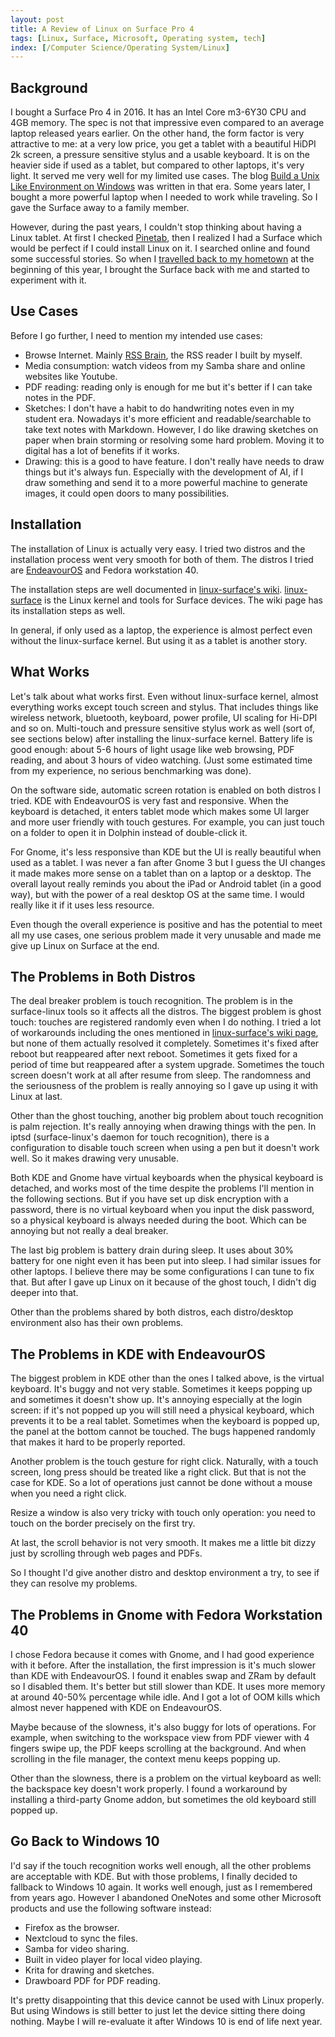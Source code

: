 ```yaml
---
layout: post
title: A Review of Linux on Surface Pro 4
tags: [Linux, Surface, Microsoft, Operating system, tech]
index: [/Computer Science/Operating System/Linux]
---
```


## Background

I bought a Surface Pro 4 in 2016. It has an Intel Core m3-6Y30 CPU and 4GB memory. The spec is not that impressive even compared to an average laptop released years earlier. On the other hand, the form factor is very attractive to me: at a very low price, you get a tablet with a beautiful HiDPI 2k screen, a pressure sensitive stylus and a usable keyboard. It is on the heavier side if used as a tablet, but compared to other laptops, it's very light. It served me very well for my limited use cases. The blog [Build a Unix Like Environment on Windows](/2016-11-28-Config-Development-Environment-on-Windows.html) was written in that era. Some years later, I bought a more powerful laptop when I needed to work while traveling. So I gave the Surface away to a family member.

However, during the past years, I couldn't stop thinking about having a Linux tablet. At first I checked [Pinetab](https://pine64.org/devices/pinetab/), then I realized I had a Surface which would be perfect if I could install Linux on it. I searched online and found some successful stories. So when I [travelled back to my hometown](/2024-03-19-Travel-Back-to-China.html) at the beginning of this year, I brought the Surface back with me and started to experiment with it.

## Use Cases

Before I go further, I need to mention my intended use cases:

* Browse Internet. Mainly [RSS Brain](https://www.rssbrain.com/), the RSS reader I built by myself.
* Media consumption: watch videos from my Samba share and online websites like Youtube.
* PDF reading: reading only is enough for me but it's better if I can take notes in the PDF.
* Sketches: I don't have a habit to do handwriting notes even in my student era. Nowadays it's more efficient and readable/searchable to take text notes with Markdown. However, I do like drawing sketches on paper when brain storming or resolving some hard problem. Moving it to digital has a lot of benefits if it works.
* Drawing: this is a good to have feature. I don't really have needs to draw things but it's always fun. Especially with the development of AI, if I draw something and send it to a more powerful machine to generate images, it could open doors to many possibilities.

## Installation

The installation of Linux is actually very easy. I tried two distros and the installation process went very smooth for both of them. The distros I tried are [EndeavourOS](https://endeavouros.com/) and Fedora workstation 40.

The installation steps are well documented in [linux-surface's wiki](https://github.com/linux-surface/linux-surface/wiki/Installation-and-Setup#installation). [linux-surface](https://github.com/linux-surface/linux-surface) is the Linux kernel and tools for Surface devices. The wiki page has its installation steps as well.

In general, if only used as a laptop, the experience is almost perfect even without the linux-surface kernel. But using it as a tablet is another story.

## What Works

Let's talk about what works first. Even without linux-surface kernel, almost everything works except touch screen and stylus. That includes things like wireless network, bluetooth, keyboard, power profile, UI scaling for Hi-DPI and so on. Multi-touch and pressure sensitive stylus work as well (sort of, see sections below) after installing the linux-surface kernel. Battery life is good enough: about 5-6 hours of light usage like web browsing, PDF reading, and about 3 hours of video watching. (Just some estimated time from my experience, no serious benchmarking was done).

On the software side, automatic screen rotation is enabled on both distros I tried. KDE with EndeavourOS is very fast and responsive. When the keyboard is detached, it enters tablet mode which makes some UI larger and more user friendly with touch gestures. For example, you can just touch on a folder to open it in Dolphin instead of double-click it.

For Gnome, it's less responsive than KDE but the UI is really beautiful when used as a tablet. I was never a fan after Gnome 3 but I guess the UI changes it made makes more sense on a tablet than on a laptop or a desktop. The overall layout really reminds you about the iPad or Android tablet (in a good way), but with the power of a real desktop OS at the same time. I would really like it if it uses less resource.

Even though the overall experience is positive and has the potential to meet all my use cases, one serious problem made it very unusable and made me give up Linux on Surface at the end.

## The Problems in Both Distros

The deal breaker problem is touch recognition. The problem is in the surface-linux tools so it affects all the distros. The biggest problem is ghost touch: touches are registered randomly even when I do nothing. I tried a lot of workarounds including the ones mentioned in [linux-surface's wiki page](https://github.com/linux-surface/linux-surface/wiki/Surface-Pro-5), but none of them actually resolved it completely. Sometimes it's fixed after reboot but reappeared after next reboot. Sometimes it gets fixed for a period of time but reappeared after a system upgrade. Sometimes the touch screen doesn't work at all after resume from sleep. The randomness and the seriousness of the problem is really annoying so I gave up using it with Linux at last.

Other than the ghost touching, another big problem about touch recognition is palm rejection. It's really annoying when drawing things with the pen. In iptsd (surface-linux's daemon for touch recognition), there is a configuration to disable touch screen when using a pen but it doesn't work well. So it makes drawing very unusable.

Both KDE and Gnome have virtual keyboards when the physical keyboard is detached, and works most of the time despite the problems I'll mention in the following sections. But if you have set up disk encryption with a password, there is no virtual keyboard when you input the disk password, so a physical keyboard is always needed during the boot. Which can be annoying but not really a deal breaker.

The last big problem is battery drain during sleep. It uses about 30% battery for one night even it has been put into sleep. I had similar issues for other laptops. I believe there may be some configurations I can tune to fix that. But after I gave up Linux on it because of the ghost touch, I didn't dig deeper into that.

Other than the problems shared by both distros, each distro/desktop environment also has their own problems.

## The Problems in KDE with EndeavourOS

The biggest problem in KDE other than the ones I talked above, is the virtual keyboard. It's buggy and not very stable. Sometimes it keeps popping up and sometimes it doesn't show up. It's annoying especially at the login screen: if it's not popped up you will still need a physical keyboard, which prevents it to be a real tablet. Sometimes when the keyboard is popped up, the panel at the bottom cannot be touched. The bugs happened randomly that makes it hard to be properly reported.

Another problem is the touch gesture for right click. Naturally, with a touch screen, long press should be treated like a right click. But that is not the case for KDE. So a lot of operations just cannot be done without a mouse when you need a right click.

Resize a window is also very tricky with touch only operation: you need to touch on the border precisely on the first try.

At last, the scroll behavior is not very smooth. It makes me a little bit dizzy just by scrolling through web pages and PDFs.

So I thought I'd give another distro and desktop environment a try, to see if they can resolve my problems.

## The Problems in Gnome with Fedora Workstation 40

I chose Fedora because it comes with Gnome, and I had good experience with it before. After the installation, the first impression is it's much slower than KDE with EndeavourOS. I found it enables swap and ZRam by default so I disabled them. It's better but still slower than KDE. It uses more memory at around 40-50% percentage while idle. And I got a lot of OOM kills which almost never happened with KDE on EndeavourOS.

Maybe because of the slowness, it's also buggy for lots of operations. For example, when switching to the workspace view from PDF viewer with 4 fingers swipe up, the PDF keeps scrolling at the background. And when scrolling in the file manager, the context menu keeps popping up.

Other than the slowness, there is a problem on the virtual keyboard as well: the backspace key doesn't work properly. I found a workaround by installing a third-party Gnome addon, but sometimes the old keyboard still popped up.

## Go Back to Windows 10

I'd say if the touch recognition works well enough, all the other problems are acceptable with KDE. But with those problems, I finally decided to fallback to Windows 10 again. It works well enough, just as I remembered from years ago. However I abandoned OneNotes and some other Microsoft products and use the following software instead:

* Firefox as the browser.
* Nextcloud to sync the files.
* Samba for video sharing.
* Built in video player for local video playing.
* Krita for drawing and sketches.
* Drawboard PDF for PDF reading.

It's pretty disappointing that this device cannot be used with Linux properly. But using Windows is still better to just let the device sitting there doing nothing. Maybe I will re-evaluate it after Windows 10 is end of life next year.

